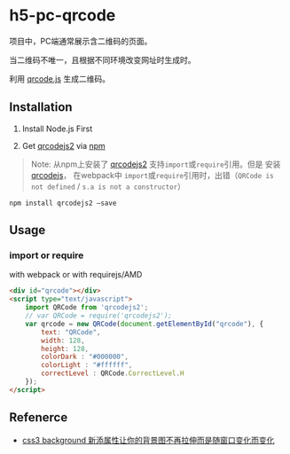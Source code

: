 # h5-pc-qrcode

项目中，PC端通常展示含二维码的页面。

当二维码不唯一，且根据不同环境改变网址时生成时。

利用 [qrcode.js](https://github.com/davidshimjs/qrcodejs/) 生成二维码。

## Installation

1. Install Node.js First

2. Get [qrcodejs2](https://www.npmjs.com/package/qrcodejs2) via [npm](https://www.npmjs.com/)
> Note: 从npm上安装了 [qrcodejs2](https://www.npmjs.com/package/qrcodejs2) 支持`import`或`require`引用。但是 安装 [qrcodejs](https://www.npmjs.com/package/qrcodejs)， 在webpack中 `import`或`require`引用时，出错（`QRCode is not defined` / `s.a is not a constructor`）

   ```Sh
   npm install qrcodejs2 —save
   ```


## Usage

### import or require 

with webpack or with requirejs/AMD

```html
<div id="qrcode"></div>
<script type="text/javascript">
	import QRCode from 'qrcodejs2';
	// var QRCode = require('qrcodejs2');
	var qrcode = new QRCode(document.getElementById("qrcode"), {
		text: "QRCode",
		width: 128,
		height: 128,
		colorDark : "#000000",
		colorLight : "#ffffff",
		correctLevel : QRCode.CorrectLevel.H
	});
</script>
```



## Refenerce

- [css3 background 新添属性让你的背景图不再拉伸而是随窗口变化而变化](http://yijiebuyi.com/blog/260c099f3462623f6c1e4425e3bd8664.html)


